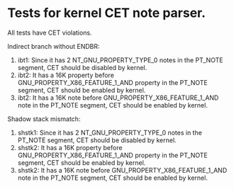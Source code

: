# Tests for kernel CET note parser.

All tests have CET violations.

Indirect branch without ENDBR:

1. ibt1: Since it has 2 NT_GNU_PROPERTY_TYPE_0 notes in the PT_NOTE
segment, CET should be disabled by kernel.
2. ibt2: It has a 16K property before GNU_PROPERTY_X86_FEATURE_1_AND
property in the PT_NOTE segment, CET should be enabled by kernel.
3. ibt2: It has a 16K note before GNU_PROPERTY_X86_FEATURE_1_AND note
in the PT_NOTE segment, CET should be enabled by kernel.

Shadow stack mismatch:

1. shstk1: Since it has 2 NT_GNU_PROPERTY_TYPE_0 notes in the PT_NOTE
segment, CET should be disabled by kernel.
2. shstk2: It has a 16K property before GNU_PROPERTY_X86_FEATURE_1_AND
property in the PT_NOTE segment, CET should be enabled by kernel.
3. shstk2: It has a 16K note before GNU_PROPERTY_X86_FEATURE_1_AND note
in the PT_NOTE segment, CET should be enabled by kernel.

